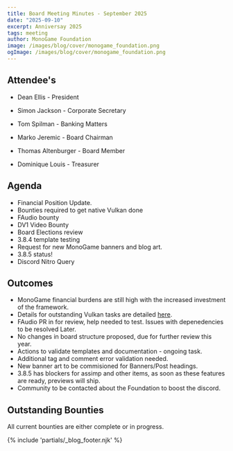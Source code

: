 ```yaml
---
title: Board Meeting Minutes - September 2025
date: "2025-09-10"
excerpt: Anniversay 2025
tags: meeting
author: MonoGame Foundation
image: /images/blog/cover/monogame_foundation.png
ogImage: /images/blog/cover/monogame_foundation.png
---
```


## Attendee's

- Dean Ellis - President
- Simon Jackson - Corporate Secretary
- Tom Spilman - Banking Matters
- Marko Jeremic - Board Chairman
- Thomas Altenburger - Board Member

 - Dominique Louis - Treasurer

## Agenda

- Financial Position Update.
- Bounties required to get native Vulkan done
- FAudio bounty
- DV1 Video Bounty
- Board Elections review
- 3.8.4 template testing
- Request for new MonoGame banners and blog art.
- 3.8.5 status!
- Discord Nitro Query

## Outcomes

- MonoGame financial burdens are still high with the increased investment of the framework.
- Details for outstanding Vulkan tasks are detailed [here](https://github.com/MonoGame/MonoGame/issues/8944).
- FAudio PR in for review, help needed to test.  Issues with depenedencies to be resolved Later.
- No changes in board structure proposed, due for further review this year.
- Actions to validate templates and documentation - ongoing task.
- Additional tag and comment error validation needed.
- New banner art to be commisioned for Banners/Post headings.
- 3.8.5 has blockers for assimp and other items, as soon as these features are ready, previews will ship.
- Community to be contacted about the Foundation to boost the discord.

## Outstanding Bounties

All current bounties are either complete or in progress.

{% include 'partials/_blog_footer.njk' %}
